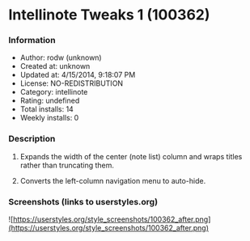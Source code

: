 # Intellinote Tweaks 1 (100362)

### Information
- Author: rodw (unknown)
- Created at: unknown
- Updated at: 4/15/2014, 9:18:07 PM
- License: NO-REDISTRIBUTION
- Category: intellinote
- Rating: undefined
- Total installs: 14
- Weekly installs: 0


### Description
1. Expands the width of the center (note list) column and wraps titles rather than truncating them.

2. Converts the left-column navigation menu to auto-hide.


### Screenshots (links to userstyles.org)
![https://userstyles.org/style_screenshots/100362_after.png](https://userstyles.org/style_screenshots/100362_after.png)


